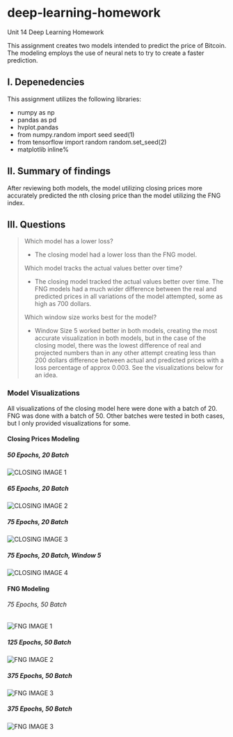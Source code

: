 # deep-learning-homework
Unit 14 Deep Learning Homework

This assignment creates two models intended to predict the price of Bitcoin. The modeling employs the use of neural nets to try to create a faster prediction.

## I. Depenedencies

This assignment utilizes the following libraries:

* numpy as np
* pandas as pd
* hvplot.pandas
* from numpy.random import seed
    seed(1)
* from tensorflow import random
    random.set_seed(2)
* matplotlib inline%

## II. Summary of findings
After reviewing both models, the model utilizing closing prices more accurately predicted the nth closing price than the model utilizing the FNG index.

## III. Questions
> Which model has a lower loss?
> 
> * The closing model had a lower loss than the FNG model.
>
> Which model tracks the actual values better over time?
> 
> * The closing model tracked the actual values better over time. The FNG models had a much wider difference between the real and predicted prices in all variations of the model attempted, some as high as 700 dollars.
>
> Which window size works best for the model?
> 
> * Window Size 5 worked better in both models, creating the most accurate visualization in both models, but in the case of the closing model, there was the lowest difference of real and projected numbers than in any other attempt creating less than 200 dollars difference between actual and predicted prices with a loss percentage of approx 0.003. See the visualizations below for an idea.

### Model Visualizations
All visualizations of the closing model here were done with a batch of 20. FNG was done with a batch of 50. Other batches were tested in both cases, but I only provided visualizations for some. 

#### Closing Prices Modeling

##### 50 Epochs, 20 Batch
![CLOSING IMAGE 1](14-Deep-Learning/Instructions/Images/CLOSING50E20B.PNG)

##### 65 Epochs, 20 Batch
![CLOSING IMAGE 2](14-Deep-Learning/Instructions/Images/CLOSING65E20B.PNG)

##### 75 Epochs, 20 Batch
![CLOSING IMAGE 3](14-Deep-Learning/Instructions/Images/CLOSING75E20B.PNG)

##### 75 Epochs, 20 Batch, Window 5
![CLOSING IMAGE 4](14-Deep-Learning/Instructions/Images/CLOSING75E20WIN5.PNG)

#### FNG Modeling

###### 75 Epochs, 50 Batch
![FNG IMAGE 1](14-Deep-Learning/Instructions/Images/FNG75E.PNG)

##### 125 Epochs, 50 Batch
![FNG IMAGE 2](14-Deep-Learning/Instructions/Images/FNG125E.PNG)

##### 375 Epochs, 50 Batch
![FNG IMAGE 3](14-Deep-Learning/Instructions/Images/FNG375E50B.PNG)

##### 375 Epochs, 50 Batch
![FNG IMAGE 3](14-Deep-Learning/Instructions/Images/FNG375E50BWIN5.PNG)
